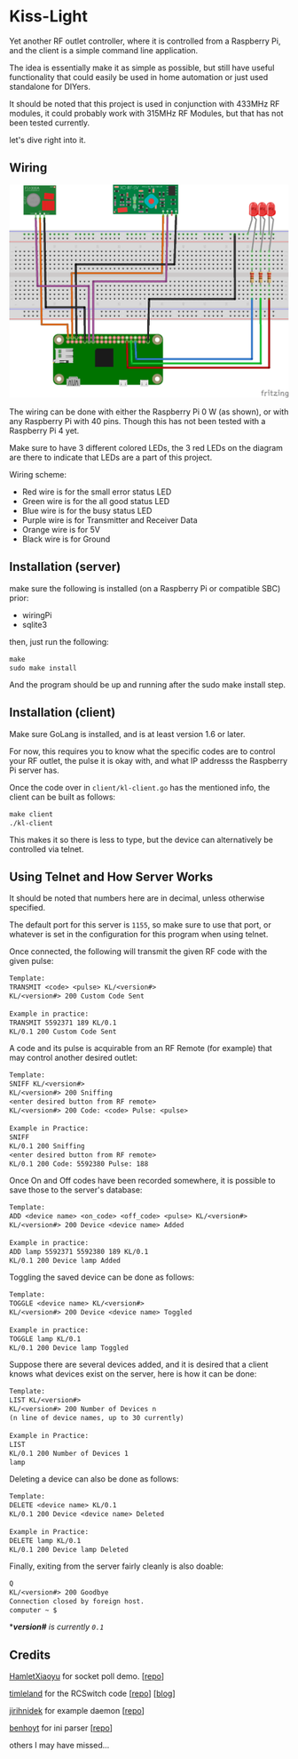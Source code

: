 # Kiss-Light

Yet another RF outlet controller, where it is controlled from a Raspberry Pi, and the client is a simple command line application.

The idea is essentially make it as simple as possible, but still have useful functionality that could easily be used in home automation or just used standalone for DIYers.

It should be noted that this project is used in conjunction with 433MHz RF modules, it could probably work with 315MHz RF Modules, but that has not been tested currently.

let's dive right into it.

## Wiring

![RPi wiring](./KissLight_RPI_RF_433_wiring_diagramv2.png)

The wiring can be done with either the Raspberry Pi 0 W (as shown), or with any
Raspberry Pi with 40 pins. Though this has not been tested with a Raspberry Pi 4 yet.

Make sure to have 3 different colored LEDs, the 3 red LEDs on the diagram are there to indicate that LEDs are a part of this project.

Wiring scheme:

- Red wire is for the small error status LED
- Green wire is for the all good status LED
- Blue wire is for the busy status LED
- Purple wire is for Transmitter and Receiver Data
- Orange wire is for 5V
- Black wire is for Ground

## Installation (server)

make sure the following is installed (on a Raspberry Pi or compatible SBC) prior:

- wiringPi
- sqlite3

then, just run the following:

```shell
make
sudo make install
```

And the program should be up and running after the sudo make install step.

## Installation (client)

Make sure GoLang is installed, and is at least version 1.6 or later.

For now, this requires you to know what the specific codes are to control your RF outlet,
the pulse it is okay with, and what IP addresss the Raspberry Pi server has.

Once the code over in ```client/kl-client.go``` has the mentioned info, the client can be built as follows:

```shell
make client
./kl-client
```

This makes it so there is less to type, but the device can alternatively be controlled via telnet.

## Using Telnet and How Server Works

It should be noted that numbers here are in decimal, unless otherwise specified.

The default port for this server is ```1155```, so make sure to use that port, or whatever is set in the configuration for this program when using telnet.

Once connected, the following will transmit the given RF code with the given pulse:

```plaintext
Template:
TRANSMIT <code> <pulse> KL/<version#>
KL/<version#> 200 Custom Code Sent

Example in practice:
TRANSMIT 5592371 189 KL/0.1
KL/0.1 200 Custom Code Sent
```

A code and its pulse is acquirable from an RF Remote (for example) that may control
another desired outlet:

```plaintext
Template:
SNIFF KL/<version#>
KL/<version#> 200 Sniffing
<enter desired button from RF remote>
KL/<version#> 200 Code: <code> Pulse: <pulse>

Example in Practice:
SNIFF
KL/0.1 200 Sniffing
<enter desired button from RF remote>
KL/0.1 200 Code: 5592380 Pulse: 188
```

Once On and Off codes have been recorded somewhere, it is possible to save
those to the server's database:

```plaintext
Template:
ADD <device name> <on_code> <off_code> <pulse> KL/<version#>
KL/<version#> 200 Device <device name> Added

Example in practice:
ADD lamp 5592371 5592380 189 KL/0.1
KL/0.1 200 Device lamp Added
```

Toggling the saved device can be done as follows:

```plaintext
Template:
TOGGLE <device name> KL/<version#>
KL/<version#> 200 Device <device name> Toggled

Example in practice:
TOGGLE lamp KL/0.1
KL/0.1 200 Device lamp Toggled
```

Suppose there are several devices added, and it is desired
that a client knows what devices exist on the server, here
is how it can be done:

```plaintext
Template:
LIST KL/<version#>
KL/<version#> 200 Number of Devices n
(n line of device names, up to 30 currently)

Example in Practice:
LIST
KL/0.1 200 Number of Devices 1
lamp
```

Deleting a device can also be done as follows:

```plaintext
Template:
DELETE <device name> KL/0.1
KL/0.1 200 Device <device name> Deleted

Example in Practice:
DELETE lamp KL/0.1
KL/0.1 200 Device lamp Deleted
```

Finally, exiting from the server fairly cleanly is also doable:

```plaintext
Q
KL/<version#> 200 Goodbye
Connection closed by foreign host.
computer ~ $
```

****version#** is currently ```0.1```*

## Credits

[HamletXiaoyu](https://github.com/HamletXiaoyu) for socket poll demo. [[repo](https://github.com/HamletXiaoyu/socket-poll)]

[timleland](https://github.com/timleland) for the RCSwitch code [[repo](https://github.com/timleland/rfoutlet)] [[blog](https://timleland.com/wireless-power-outlets/)]

[jirihnidek](https://github.com/jirihnidek) for example daemon [[repo](https://github.com/jirihnidek/daemon)]

[benhoyt](https://github.com/benhoyt) for ini parser [[repo](https://github.com/benhoyt/inih)]

others I may have missed...
